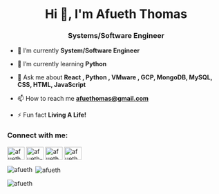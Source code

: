 <h1 align="center">Hi 👋, I'm Afueth Thomas</h1>
<h3 align="center">Systems/Software Engineer</h3>


- 🔭 I’m currently **System/Software Engineer**

- 🌱 I’m currently learning **Python**

- 💬 Ask me about **React , Python , VMware , GCP, MongoDB, MySQL, CSS, HTML, JavaScript**

- 📫 How to reach me **afuethomas@gmail.com**

- ⚡ Fun fact **Living A Life!**

<h3 align="left">Connect with me:</h3>
<p align="left">
<a href="https://twitter.com/afueth_thomas" target="blank"><img align="center" src="https://raw.githubusercontent.com/rahuldkjain/github-profile-readme-generator/master/src/images/icons/Social/twitter.svg" alt="afueth_thomas" height="30" width="40" /></a>
<a href="https://linkedin.com/in/afueth-thomas-1124a0180/" target="blank"><img align="center" src="https://raw.githubusercontent.com/rahuldkjain/github-profile-readme-generator/master/src/images/icons/Social/linked-in-alt.svg" alt="afueth-thomas-1124a0180/" height="30" width="40" /></a>
<a href="https://fb.com/afueth.thomas.712" target="blank"><img align="center" src="https://raw.githubusercontent.com/rahuldkjain/github-profile-readme-generator/master/src/images/icons/Social/facebook.svg" alt="afueth.thomas.712" height="30" width="40" /></a>
<a href="https://www.hackerrank.com/afueth_py" target="blank"><img align="center" src="https://raw.githubusercontent.com/rahuldkjain/github-profile-readme-generator/master/src/images/icons/Social/hackerrank.svg" alt="afueth_py" height="30" width="40" /></a>
</p>


<p><img align="left" src="https://github-readme-stats.vercel.app/api/top-langs?username=afueth&show_icons=true&locale=en&layout=compact" alt="afueth" /></p>

<p>&nbsp;<img align="center" src="https://github-readme-stats.vercel.app/api?username=afueth&show_icons=true&locale=en" alt="afueth" /></p>

<p><img align="center" src="https://github-readme-streak-stats.herokuapp.com/?user=afueth&" alt="afueth" /></p>

